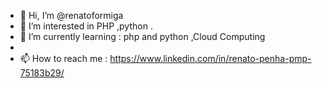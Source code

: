 - 👋 Hi, I’m @renatoformiga
- 👀 I’m interested in PHP ,python  .
- 🌱 I’m currently learning :  php and python ,Cloud Computing   
- 
- 📫 How to reach me : https://www.linkedin.com/in/renato-penha-pmp-75183b29/

<!---
renatoformiga/renatoformiga is a ✨ special ✨ repository because its `README.md` (this file) appears on your GitHub profile.
You can click the Preview link to take a look at your changes.
--->
